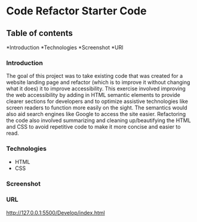 # Code Refactor Starter Code
## Table of contents
*Introduction
*Technologies
*Screenshot
*URl

### Introduction
The goal of this project was to take existing code that was created for a website landing page and refactor (which is to improve it without changing what it does) it to improve accessibility. This exercise involved improving the web accessibility by adding in HTML semantic elements to provide clearer sections for developers and to optimize assistive technologies like screen readers to function more easily on the sight. The semantics would also aid search engines like Google to access the site easier. Refactoring the code also involved summarizing and cleaning up/beautifying the HTML and CSS to avoid repetitive code to make it more concise and easier to read.

### Technologies
* HTML
* CSS

### Screenshot
[1]: https://www.screencast.com/t/u3D08liA
[2]: https://www.screencast.com/t/k3ebf8nD

### URL
http://127.0.0.1:5500/Develop/index.html
